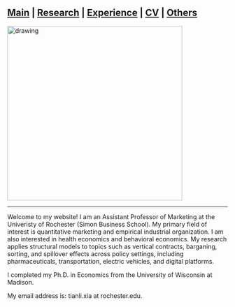 ## [Main](https://tx58.github.io/) | [Research](/research.html) | [Experience](/experience.html) | [CV](/cv/cv_tianli.pdf) | [Others](/others.html)


<img src="/images/tianli-xia2.jpg" alt="drawing" width="400"/>

* * *

Welcome to my website! I am an Assistant Professor of Marketing at the Univeristy of Rochester (Simon Business School). My primary field of interest is quantitative marketing and empirical industrial organization. I am also interested in health economics and behavioral economics. My research applies structural models to topics such as vertical contracts, barganing, sorting, and spillover effects across policy settings, including pharmaceuticals, transportation, electric vehicles, and digital platforms.

I completed my Ph.D. in Economics from the University of Wisconsin at Madison.

<!-- Hi! I am a Ph.D. candidate in the Economics department at the University of Wisconsin at Madison. My primary field of interest is empirical industrial organization and quantitative marketing. I am also interested in health economics and behavioral economics. My research applies tools of empirical IO to topics such as sorting, vertical contracts, and spillovers across policy settings, including pharmaceuticals, transportation, electric vehicles, and digital platforms. -->

<!-- I will be on the job market in the 2023-24 and am available for interviews. -->
<!-- I will join the Simon Business School at the Univeristy of Rochester as an Assistant Professor of Marketing in July 2024. -->
<!-- [comment]: <> (I will be on the job market in the 2023-24 and am available for interviews, including at the ASSA 2024 Annual Meeting on January 6-8, 2024.) -->

<!-- My main advisor is [Panle Barwick](https://www.pbarwick.org/). -->

My email address is: tianli.xia at rochester.edu.

<!-- C:\Users\13695\Dropbox\PC (3)\Documents\GitHub\tx58.github.io -->